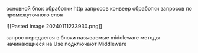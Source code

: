 основной блок обработки http запросов
конвеер обработки запросов
по промежуточного слоя

![[Pasted image 20240111233930.png]]

запрос передается в блоки называемые middleware
методы начинающиеся на Use подключают Middleware